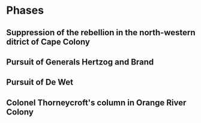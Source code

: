 # Phases

## Suppression of the rebellion in the north-western ditrict of Cape Colony

## Pursuit of Generals Hertzog and Brand

## Pursuit of De Wet

## Colonel Thorneycroft's column in Orange River Colony
